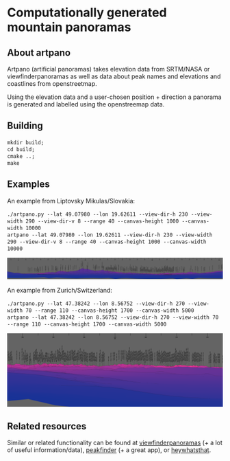 
# Computationally generated mountain panoramas

## About artpano

Artpano (artificial panoramas) takes elevation data from SRTM/NASA or
viewfinderpanoramas as well as data about peak names and elevations and
coastlines from openstreetmap.

Using the elevation data and a user-chosen position + direction a panorama is
generated and labelled using the openstreemap data.

## Building

```
mkdir build;
cd build;
cmake ..;
make
```

## Examples

An example from Liptovsky Mikulas/Slovakia:
```
./artpano.py --lat 49.07980 --lon 19.62611 --view-dir-h 230 --view-width 290 --view-dir-v 8 --range 40 --canvas-height 1000 --canvas-width 10000
artpano --lat 49.07980 --lon 19.62611 --view-dir-h 230 --view-width 290 --view-dir-v 8 --range 40 --canvas-height 1000 --canvas-width 10000
```
![alt text](examples/190205-liptovski-mikulas.png)

An example from Zurich/Switzerland:
```
./artpano.py --lat 47.38242 --lon 8.56752 --view-dir-h 270 --view-width 70 --range 110 --canvas-height 1700 --canvas-width 5000
artpano --lat 47.38242 --lon 8.56752 --view-dir-h 270 --view-width 70 --range 110 --canvas-height 1700 --canvas-width 5000
```

![alt text](examples/190205_zurich.png)

## Related resources

Similar or related functionality can be found at [viewfinderpanoramas](http://viewfinderpanoramas.org)
(+ a lot of useful information/data), [peakfinder](https://www.peakfinder.org) (+ a great app),
or [heywhatsthat](http://www.heywhatsthat.com).


